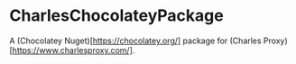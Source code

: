 # CharlesChocolateyPackage
A (Chocolatey Nuget)[https://chocolatey.org/] package for (Charles Proxy)[https://www.charlesproxy.com/].
